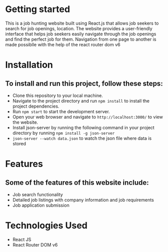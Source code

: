 # Getting started


This is a job hunting website built using React.js that allows job seekers to search for job openings, location. The website provides a user-friendly interface that helps job seekers easily navigate through the job openings and find the perfect job for them. Navigation from one page to another is made possiblle with the help of the react router dom v6

# Installation
## To install and run this project, follow these steps:

* Clone this repository to your local machine.
* Navigate to the project directory and run `npm install` to install the project dependencies.
* Run `npm start` to start the development server.
* Open your web browser and navigate to `http://localhost:3000/` to view the website.
* Install json-server by running the following command in your project directory by running `npm install -g json-server`
* `json-server --watch data.json` to watch the json file where data is stored


# Features
## Some of the features of this website include:

* Job search functionality
* Detailed job listings with company information and job requirements
* Job application submission


# Technologies Used
  * React JS
  * React Router DOM v6
